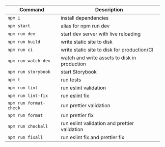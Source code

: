 | Command                | Description                                   |
| ---------------------- | --------------------------------------------- |
| `npm i`                | install dependencies                          |
| `npm start`            | alias for npm run dev                         |
| `npm run dev`          | start dev server with live reloading          |
| `npm run build`        | write static site to disk                     |
| `npm run ci`           | write static site to disk for production/CI   |
| `npm run watch-dev`    | watch and write assets to disk in production  |
| `npm run storybook`    | start Storybook                               |
| `npm t`                | run tests                                     |
| `npm run lint`         | run eslint validation                         |
| `npm run lint-fix`     | run eslint fix                                |
| `npm run format-check` | run prettier validation                       |
| `npm run format`       | run prettier fix                              |
| `npm run checkall`     | run eslint validation and prettier validation |
| `npm run fixall`       | run eslint fix and prettier fix               |
